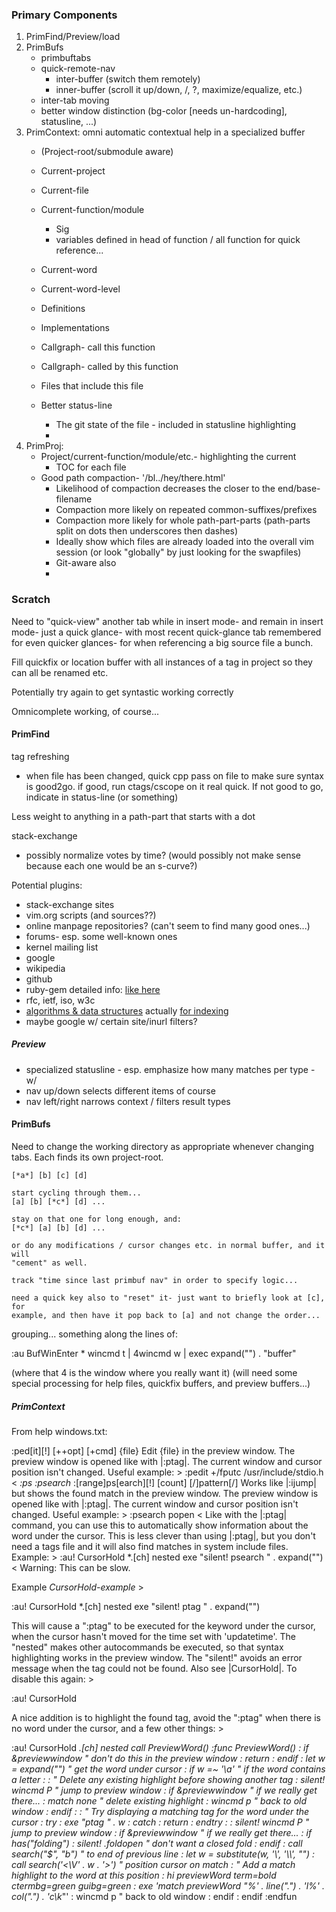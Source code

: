 

### Primary Components

1. PrimFind/Preview/load
2. PrimBufs
   - primbuftabs
   - quick-remote-nav
     - inter-buffer (switch them remotely)
     - inner-buffer (scroll it up/down, /, ?, maximize/equalize, etc.)
   - inter-tab moving
   - better window distinction (bg-color [needs un-hardcoding], statusline, ...)
3. PrimContext: omni automatic contextual help in a specialized buffer
   - (Project-root/submodule aware)

   - Current-project
   - Current-file
   - Current-function/module
     - Sig
     - variables defined in head of function / all function for quick
       reference...
   - Current-word

   - Current-word-level
   - Definitions
   - Implementations
   - Callgraph- call this function
   - Callgraph- called by this function
   - Files that include this file
   - Better status-line
     - The git state of the file - included in statusline highlighting
     - 
4. PrimProj:       
   - Project/current-function/module/etc.- highlighting the current
     - TOC for each file
   - Good path compaction- '/bl../hey/there.html'
     - Likelihood of compaction decreases the closer to the end/base-filename
     - Compaction more likely on repeated common-suffixes/prefixes
     - Compaction more likely for whole path-part-parts (path-parts split on
       dots then underscores then dashes)
     - Ideally show which files are already loaded into the overall vim session
       (or look "globally" by just looking for the swapfiles)
     - Git-aware also
     - 


### Scratch

Need to "quick-view" another tab while in insert mode- and remain in insert
mode- just a quick glance- with most recent quick-glance tab remembered for
even quicker glances- for when referencing a big source file a bunch.


Fill quickfix or location buffer with all instances of a tag in project so they
can all be renamed etc.

Potentially try again to get syntastic working correctly

Omnicomplete working, of course...

#### PrimFind

tag refreshing
  - when file has been changed, quick cpp pass on file to make sure syntax is
    good2go. if good, run ctags/cscope on it real quick. If not good to go,
    indicate in status-line (or something)

Less weight to anything in a path-part that starts with a dot

stack-exchange
  - possibly normalize votes by time? (would possibly not make sense because
    each one would be an s-curve?)

Potential plugins:
  - stack-exchange sites
  - vim.org scripts (and sources??)
  - online manpage repositories? (can't seem to find many good ones...)
  - forums- esp. some well-known ones
  - kernel mailing list
  - google
  - wikipedia
  - github
  - ruby-gem detailed info:  [like here](https://www.ruby-toolbox.com)
  - rfc, ietf, iso, w3c
  - [algorithms & data structures](http://xlinux.nist.gov/dads/) actually
  [for indexing](http://xlinux.nist.gov/dads/ui.html)
  - maybe google w/ certain site/inurl filters?



##### Preview

- specialized statusline - esp. emphasize how many matches per type - w/
- nav up/down selects different items of course
- nav left/right narrows context / filters result types


#### PrimBufs

Need to change the working directory as appropriate whenever changing tabs.
Each finds its own project-root.



    [*a*] [b] [c] [d]

    start cycling through them...
    [a] [b] [*c*] [d] ...

    stay on that one for long enough, and:
    [*c*] [a] [b] [d] ...

    or do any modifications / cursor changes etc. in normal buffer, and it will
    "cement" as well.

    track "time since last primbuf nav" in order to specify logic...

    need a quick key also to "reset" it- just want to briefly look at [c], for
    example, and then have it pop back to [a] and not change the order...


grouping... something along the lines of:

:au BufWinEnter * wincmd t | 4wincmd w | exec expand("<abuf>") . "buffer"

(where that 4 is the window where you really want it)
(will need some special processing for help files, quickfix buffers, and
preview buffers...)



##### PrimContext

From help windows.txt:

:ped[it][!] [++opt] [+cmd] {file}
		Edit {file} in the preview window.  The preview window is
		opened like with |:ptag|.  The current window and cursor
		position isn't changed.  Useful example: >
			:pedit +/fputc /usr/include/stdio.h
<
							*:ps* *:psearch*
:[range]ps[earch][!] [count] [/]pattern[/]
		Works like |:ijump| but shows the found match in the preview
		window.  The preview window is opened like with |:ptag|.  The
		current window and cursor position isn't changed.  Useful
		example: >
			:psearch popen
<		Like with the |:ptag| command, you can use this to
		automatically show information about the word under the
		cursor.  This is less clever than using |:ptag|, but you don't
		need a tags file and it will also find matches in system
		include files.  Example: >
  :au! CursorHold *.[ch] nested exe "silent! psearch " . expand("<cword>")
<		Warning: This can be slow.

Example						*CursorHold-example*  >

  :au! CursorHold *.[ch] nested exe "silent! ptag " . expand("<cword>")

This will cause a ":ptag" to be executed for the keyword under the cursor,
when the cursor hasn't moved for the time set with 'updatetime'.  The "nested"
makes other autocommands be executed, so that syntax highlighting works in the
preview window.  The "silent!" avoids an error message when the tag could not
be found.  Also see |CursorHold|.  To disable this again: >

  :au! CursorHold

A nice addition is to highlight the found tag, avoid the ":ptag" when there
is no word under the cursor, and a few other things: >

  :au! CursorHold *.[ch] nested call PreviewWord()
  :func PreviewWord()
  :  if &previewwindow			" don't do this in the preview window
  :    return
  :  endif
  :  let w = expand("<cword>")		" get the word under cursor
  :  if w =~ '\a'			" if the word contains a letter
  :
  :    " Delete any existing highlight before showing another tag
  :    silent! wincmd P			" jump to preview window
  :    if &previewwindow			" if we really get there...
  :      match none			" delete existing highlight
  :      wincmd p			" back to old window
  :    endif
  :
  :    " Try displaying a matching tag for the word under the cursor
  :    try
  :       exe "ptag " . w
  :    catch
  :      return
  :    endtry
  :
  :    silent! wincmd P			" jump to preview window
  :    if &previewwindow		" if we really get there...
  :	 if has("folding")
  :	   silent! .foldopen		" don't want a closed fold
  :	 endif
  :	 call search("$", "b")		" to end of previous line
  :	 let w = substitute(w, '\\', '\\\\', "")
  :	 call search('\<\V' . w . '\>')	" position cursor on match
  :	 " Add a match highlight to the word at this position
  :      hi previewWord term=bold ctermbg=green guibg=green
  :	 exe 'match previewWord "\%' . line(".") . 'l\%' . col(".") . 'c\k*"'
  :      wincmd p			" back to old window
  :    endif
  :  endif
  :endfun
